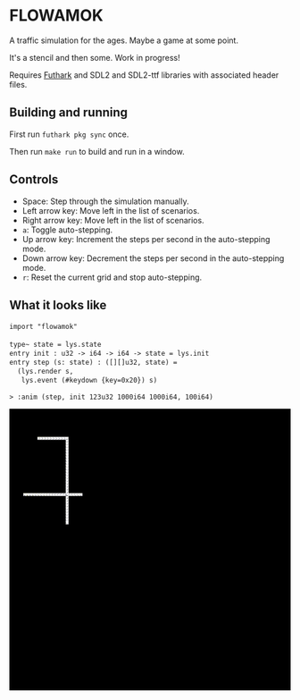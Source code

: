 # FLOWAMOK

A traffic simulation for the ages.  Maybe a game at some point.

It's a stencil and then some.  Work in progress!

Requires [Futhark](http://futhark-lang.org) and SDL2 and SDL2-ttf
libraries with associated header files.


## Building and running

First run `futhark pkg sync` once.

Then run `make run` to build and run in a window.


## Controls

- Space: Step through the simulation manually.
- Left arrow key: Move left in the list of scenarios.
- Right arrow key: Move left in the list of scenarios.
- `a`: Toggle auto-stepping.
- Up arrow key: Increment the steps per second in the auto-stepping mode.
- Down arrow key: Decrement the steps per second in the auto-stepping mode.
- `r`: Reset the current grid and stop auto-stepping.

## What it looks like

```futhark
import "flowamok"

type~ state = lys.state
entry init : u32 -> i64 -> i64 -> state = lys.init
entry step (s: state) : ([][]u32, state) =
  (lys.render s,
   lys.event (#keydown {key=0x20}) s)
```

```
> :anim (step, init 123u32 1000i64 1000i64, 100i64)
```


![](README-img/anim4.gif)

